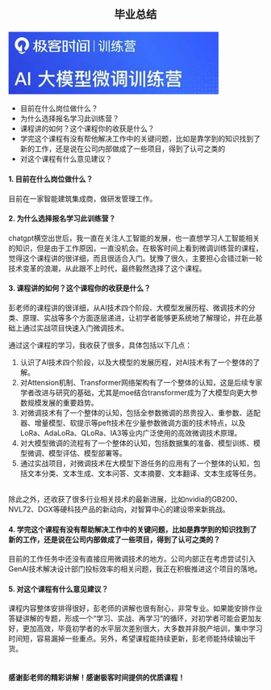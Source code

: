 
## <p style="text-align: center;">毕业总结</p>
![示微调课程](images/logo.jpg)
<span style="color: blue;">

- 目前在什么岗位做什么？
- 为什么选择报名学习此训练营？
- 课程讲的如何？这个课程你的收获是什么？
- 学完这个课程有没有帮他解决工作中的关键问题，比如是靠学到的知识找到了新的工作，还是说在公司内部做成了一些项目，得到了认可之类的
- 对这个课程有什么意见建议？

</span>



#### 1. 目前在什么岗位做什么？
目前在一家智能建筑集成商，做研发管理工作。
#### 2. 为什么选择报名学习此训练营？
chatgpt横空出世后，我一直在关注人工智能的发展，也一直想学习人工智能相关的知识，但是由于工作原因，一直没机会。在极客时间上看到微调训练营的课程，觉得这个课程讲的很详细，而且很适合入门。犹豫了很久，主要担心会错过新一轮技术变革的浪潮，从此跟不上时代，最终毅然选择了这个课程。
#### 3. 课程讲的如何？这个课程你的收获是什么？
彭老师的课程讲的很详细，从AI技术四个阶段、大模型发展历程、微调技术的分类、原理、实战等多个方面逐层递进，让初学者能够更系统地了解理论，并在此基础上通过实战项目快速入门微调技术。<br>

通过这个课程的学习，我收获了很多，具体包括以下几点：
1. 认识了AI技术四个阶段，以及大模型的发展历程，对AI技术有了一个整体的了解。
2. 对Attension机制、Transformer网络架构有了一个整体的认知，这是后续专家学者改进与研究的基础，尤其是moe结合transformer成为了大模型向更大参数规模发展的重要趋势。
3. 对微调技术有了一个整体的认知，包括全参数微调的昂贵投入、重参数、适配器、增量模型、软提示等peft技术在少量参数微调方面的技术特点，以及LoRa、AdaLoRa、QLoRa、IA3等业内广泛使用的高效微调技术原理。
4. 对大模型微调的流程有了一个整体的认知，包括数据集的准备、模型训练、模型微调、模型评估、模型部署等。
5. 通过实战项目，对微调技术在大模型下游任务的应用有了一个整体的认知，包括文本分类、文本生成、文本问答、文本摘要、文本翻译、文本生成等任务。

<br>除此之外，还收获了很多行业相关技术的最新进展，比如nvidia的GB200、NVL72、DGX等硬科技产品的新动向，对智算中心的建设带来新挑战。
#### 4. 学完这个课程有没有帮助解决工作中的关键问题，比如是靠学到的知识找到了新的工作，还是说在公司内部做成了一些项目，得到了认可之类的？
目前的工作任务中还没有直接应用微调技术的地方。公司内部正在考虑尝试引入GenAI技术解决设计部门投标效率的相关问题，我正在积极推进这个项目的落地。
#### 5. 对这个课程有什么意见建议？
课程内容整体安排得很好，彭老师的讲解也很有耐心，非常专业。如果能安排作业答疑讲解的专题，形成一个“学习、实战、再学习“的循环，对初学者可能会更加友好，更加高效，毕竟初学者的水平层次差别很大，大多数并非脱产培训，集中学习时间短，容易漏掉一些重点。另外，希望课程能持续更新，彭老师能持续输出干货。
#### <br>感谢彭老师的精彩讲解！感谢极客时间提供的优质课程！


